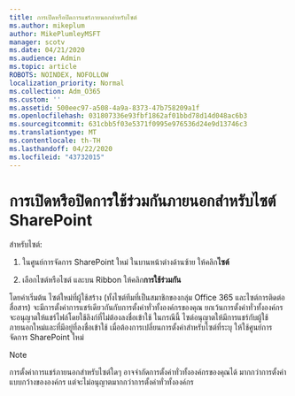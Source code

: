 ```yaml
---
title: การเปิดหรือปิดการแชร์ภายนอกสําหรับไซต์
ms.author: mikeplum
author: MikePlumleyMSFT
manager: scotv
ms.date: 04/21/2020
ms.audience: Admin
ms.topic: article
ROBOTS: NOINDEX, NOFOLLOW
localization_priority: Normal
ms.collection: Adm_O365
ms.custom: ''
ms.assetid: 500eec97-a508-4a9a-8373-47b758209a1f
ms.openlocfilehash: 031807336e93fbf1862af01bbd78d14d048ac6b3
ms.sourcegitcommit: 631cbb5f03e5371f0995e976536d24e9d13746c3
ms.translationtype: MT
ms.contentlocale: th-TH
ms.lasthandoff: 04/22/2020
ms.locfileid: "43732015"
---
```

# <a name="turn-external-sharing-on-or-off-for-a-sharepoint-site"></a>การเปิดหรือปิดการใช้ร่วมกันภายนอกสําหรับไซต์ SharePoint

สําหรับไซต์:
  
1. ในศูนย์การจัดการ SharePoint ใหม่ ในบานหน้าต่างด้านซ้าย ให้คลิก**ไซต์**
    
2. เลือกไซต์หรือไซต์ และบน Ribbon ให้คลิก**การใช้ร่วมกัน**
    
โดยค่าเริ่มต้น ไซต์ใหม่ที่ผู้ใช้สร้าง (ทั้งไซต์ทีมที่เป็นสมาชิกของกลุ่ม Office 365 และไซต์การติดต่อสื่อสาร) จะมีการตั้งค่าการแชร์เดียวกันกับการตั้งค่าทั่วทั้งองค์กรของคุณ ยกเว้นการตั้งค่าทั่วทั้งองค์กรจะอนุญาตให้แชร์ไฟล์โดยใช้ลิงก์ที่ไม่ต้องลงชื่อเข้าใช้ ในกรณีนี้ ไซต์อนุญาตให้มีการแชร์กับผู้ใช้ภายนอกใหม่และที่มีอยู่ที่ลงชื่อเข้าใช้ เมื่อต้องการเปลี่ยนการตั้งค่าสําหรับไซต์ที่ระบุ ให้ใช้ศูนย์การจัดการ SharePoint ใหม่
  
> [!NOTE]
> การตั้งค่าการแชร์ภายนอกสําหรับไซต์ใดๆ อาจจํากัดการตั้งค่าทั่วทั้งองค์กรของคุณได้ มากกว่าการตั้งค่าแบบกว้างขององค์กร แต่จะไม่อนุญาตมากกว่าการตั้งค่าทั่วทั้งองค์กร 
  

